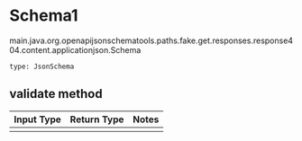 # Schema1
main.java.org.openapijsonschematools.paths.fake.get.responses.response404.content.applicationjson.Schema
```
type: JsonSchema
```

## validate method
Input Type | Return Type | Notes
------------ | ------------- | -------------
 |  |
